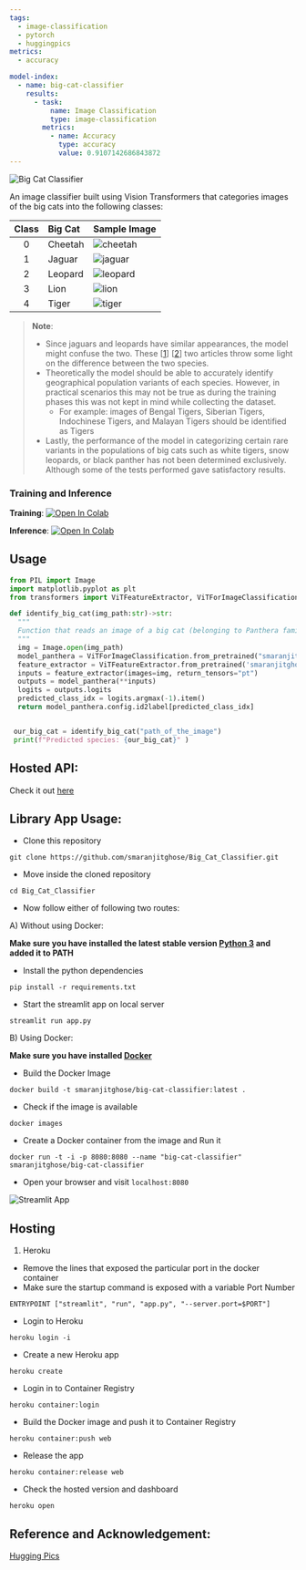 ```yaml
---
tags:
  - image-classification
  - pytorch
  - huggingpics
metrics:
  - accuracy

model-index:
  - name: big-cat-classifier
    results:
      - task:
          name: Image Classification
          type: image-classification
        metrics:
          - name: Accuracy
            type: accuracy
            value: 0.9107142686843872
---
```


![Big Cat Classifier](./assets/banner_img.png)

An image classifier built using Vision Transformers that categories images of the big cats into the following classes:

| Class | Big Cat | Sample Image                     |
| :---: | :------ | -------------------------------- |
|   0   | Cheetah | ![cheetah](./assets/cheetah.jpg) |
|   1   | Jaguar  | ![jaguar](./assets/jaguar.jpg)   |
|   2   | Leopard | ![leopard](./assets/leopard.jpg) |
|   3   | Lion    | ![lion](./assets/lion.jpg)       |
|   4   | Tiger   | ![tiger](./assets/tiger.jpg)     |

> **Note**:
>
> - Since jaguars and leopards have similar appearances, the model might confuse the two. These [[1](https://www.nationalgeographic.com/animals/article/animals-big-cats-jaguars-leopards)] [[2](https://safarisafricana.com/jaguar-v-leopard/)] two articles throw some light on the difference between the two species.
> - Theoretically the model should be able to accurately identify geographical population variants of each species. However, in practical scenarios this may not be true as during the training phases this was not kept in mind while collecting the dataset.
>   - For example: images of Bengal Tigers, Siberian Tigers, Indochinese Tigers, and Malayan Tigers should be identified as Tigers
> - Lastly, the performance of the model in categorizing certain rare variants in the populations of big cats such as white tigers, snow leopards, or black panther has not been determined exclusively. Although some of the tests performed gave satisfactory results.

### Training and Inference

**Training**: [![Open In Colab](https://colab.research.google.com/assets/colab-badge.svg)](https://colab.research.google.com/github/smaranjitghose/Big_Cat_Classifier/blob/master/notebooks/Big_Cat_Classifier.ipynb)

**Inference**: [![Open In Colab](https://colab.research.google.com/assets/colab-badge.svg)](https://colab.research.google.com/github/smaranjitghose/Big_Cat_Classifier/blob/master/notebooks/Big_Cat_Classifier_Inference.ipynb)

## Usage

```python
from PIL import Image
import matplotlib.pyplot as plt
from transformers import ViTFeatureExtractor, ViTForImageClassification

def identify_big_cat(img_path:str)->str:
  """
  Function that reads an image of a big cat (belonging to Panthera family) and returns the corresponding species
  """
  img = Image.open(img_path)
  model_panthera = ViTForImageClassification.from_pretrained("smaranjitghose/big-cat-classifier")
  feature_extractor = ViTFeatureExtractor.from_pretrained('smaranjitghose/big-cat-classifier')
  inputs = feature_extractor(images=img, return_tensors="pt")
  outputs = model_panthera(**inputs)
  logits = outputs.logits
  predicted_class_idx = logits.argmax(-1).item()
  return model_panthera.config.id2label[predicted_class_idx]


 our_big_cat = identify_big_cat("path_of_the_image")
 print(f"Predicted species: {our_big_cat}" )
```

## Hosted API:

Check it out [here](https://huggingface.co/smaranjitghose/big-cat-classifier)

## Library App Usage:

- Clone this repository

```
git clone https://github.com/smaranjitghose/Big_Cat_Classifier.git
```

- Move inside the cloned repository

```
cd Big_Cat_Classifier
```

- Now follow either of following two routes:

A) Without using Docker:

**Make sure you have installed the latest stable version [Python 3](https://www.python.org/downloads/) and added it to PATH**

- Install the python dependencies

```
pip install -r requirements.txt
```

- Start the streamlit app on local server

```
streamlit run app.py
```

B) Using Docker:

**Make sure you have installed [Docker](https://docs.docker.com/engine/install/)**

- Build the Docker Image

```
docker build -t smaranjitghose/big-cat-classifier:latest .
```

- Check if the image is available

```
docker images
```

- Create a Docker container from the image and Run it

```
docker run -t -i -p 8080:8080 --name "big-cat-classifier" smaranjitghose/big-cat-classifier
```

- Open your browser and visit `localhost:8080`

![Streamlit App](./assets/streamlit_app.png)

## Hosting

1. Heroku

- Remove the lines that exposed the particular port in the docker container
- Make sure the startup command is exposed with a variable Port Number

```
ENTRYPOINT ["streamlit", "run", "app.py", "--server.port=$PORT"]
```

- Login to Heroku

```
heroku login -i
```

- Create a new Heroku app

```
heroku create
```

- Login in to Container Registry

```
heroku container:login
```

- Build the Docker image and push it to Container Registry

```
heroku container:push web
```

- Release the app

```
heroku container:release web
```

- Check the hosted version and dashboard

```
heroku open
```

## Reference and Acknowledgement:

[Hugging Pics](https://github.com/nateraw/huggingpics)
